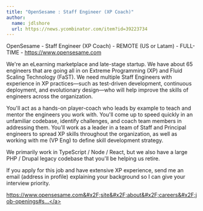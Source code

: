 ```yaml
---
title: "OpenSesame : Staff Engineer (XP Coach)"
author:
  name: jdlshore
  url: https://news.ycombinator.com/item?id=39223734
---
```

OpenSesame - Staff Engineer (XP Coach) - REMOTE (US or Latam) - FULL-TIME - <a href="https:&#x2F;&#x2F;www.opensesame.com" rel="nofollow">https:&#x2F;&#x2F;www.opensesame.com</a>

We&#x27;re an eLearning marketplace and late-stage startup. We have about 65 engineers that are going all in on Extreme Programming (XP) and Fluid Scaling Technology (FaST). We need multiple Staff Engineers with experience in XP practices—such as test-driven development, continuous deployment, and evolutionary design—who will help improve the skills of engineers across the organization.

You&#x27;ll act as a hands-on player-coach who leads by example to teach and mentor the engineers you work with. You&#x27;ll come up to speed quickly in an unfamiliar codebase, identify challenges, and coach team members in addressing them. You&#x27;ll work as a leader in a team of Staff and Principal engineers to spread XP skills throughout the organization, as well as working with me (VP Eng) to define skill development strategy.

We primarily work in TypeScript &#x2F; Node &#x2F; React, but we also have a large PHP &#x2F; Drupal legacy codebase that you&#x27;ll be helping us retire.

If you apply for this job and have extensive XP experience, send me an email (address in profile) explaining your background so I can give your interview priority.

<a href="https:&#x2F;&#x2F;www.opensesame.com&#x2F;site&#x2F;about&#x2F;careers&#x2F;job-openings#staff-software-engineer" rel="nofollow">https:&#x2F;&#x2F;www.opensesame.com&#x2F;site&#x2F;about&#x2F;careers&#x2F;job-openings#s...</a>

